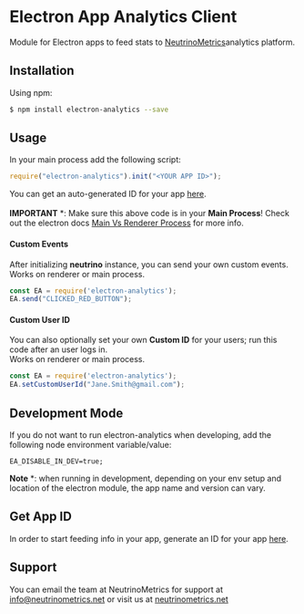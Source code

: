 Electron App Analytics Client
=========

Module for Electron apps to feed stats to [NeutrinoMetrics](https://neutrinometrics.net)analytics platform.

## Installation

Using npm:

```bash
$ npm install electron-analytics --save
```


## Usage
In your main process add the following script:  

```javascript
require("electron-analytics").init("<YOUR APP ID>");
```
You can get an auto-generated ID for your app [here](https://beta.neutrinometrics.net/register).<br><br>
**IMPORTANT** *: Make sure this above code is in your **Main Process**! Check out the electron docs [Main Vs Renderer Process](http://electron.atom.io/docs/tutorial/quick-start/#renderer-process) for more info.


#### Custom Events
After initializing **neutrino** instance, you can send your own custom events.<br>
Works on renderer or main process.
```javascript
const EA = require('electron-analytics');
EA.send("CLICKED_RED_BUTTON");
```

#### Custom User ID
You can also optionally set your own **Custom ID** for your users; run this code after an user logs in.<br>
Works on renderer or main process.
```javascript
const EA = require('electron-analytics');
EA.setCustomUserId("Jane.Smith@gmail.com");

```

## Development Mode
If you do not want to run electron-analytics when developing, add the following node environment variable/value:
```
EA_DISABLE_IN_DEV=true;
```
**Note** *: when running in development, depending on your env setup and location of the electron module, the app name and version can vary.

## Get App ID
In order to start feeding info in your app, generate an ID for your app [here](https://beta.neutrinometrics.net/register). 

## Support
You can email the team at NeutrinoMetrics for support at [info@neutrinometrics.net](mailto:info@neutrinometrics.net) or visit us at [neutrinometrics.net](https://neutrinometrics.net)